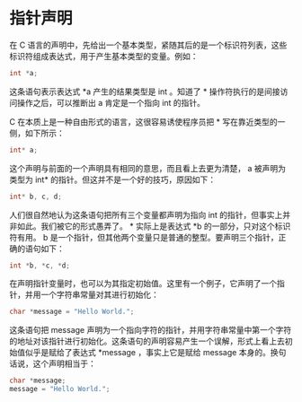# 指针声明

在 C 语言的声明中，先给出一个基本类型，紧随其后的是一个标识符列表，这些标识符组成表达式，用于产生基本类型的变量。例如：

```c
int *a;
```

这条语句表示表达式 *a 产生的结果类型是 int 。知道了 * 操作符执行的是间接访问操作之后，可以推断出 a 肯定是一个指向 int 的指针。

C 在本质上是一种自由形式的语言，这很容易诱使程序员把 * 写在靠近类型的一侧，如下所示：

```c
int* a;
```

这个声明与前面的一个声明具有相同的意思，而且看上去更为清楚， a 被声明为类型为 int* 的指针。但这并不是一个好的技巧，原因如下：

```c
int* b, c, d;
```

人们很自然地认为这条语句把所有三个变量都声明为指向 int 的指针，但事实上并非如此。我们被它的形式愚弄了。 * 实际上是表达式 *b 的一部分，只对这个标识符有用。 b 是一个指针，但其他两个变量只是普通的整型。要声明三个指针，正确的语句如下：

```c
int *b, *c, *d;
``` 

在声明指针变量时，也可以为其指定初始值。这里有一个例子，它声明了一个指针，并用一个字符串常量对其进行初始化：

```c
char *message = "Hello World.";
```

这条语句把 message 声明为一个指向字符的指针，并用字符串常量中第一个字符的地址对该指针进行初始化。这条语句的声明容易产生一个误解，形式上看上去初始值似乎是赋给了表达式 *message ，事实上它是赋给 message 本身的。换句话说，这个声明相当于：

```c
char *message;
message = "Hello World.";
```
